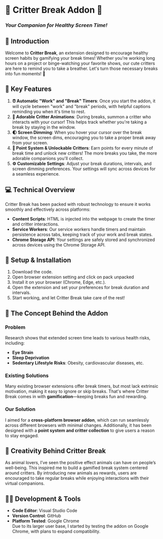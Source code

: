 
# 🐾 Critter Break Addon 🐾  
### *Your Companion for Healthy Screen Time!*

## 🚀 Introduction  
Welcome to **Critter Break**, an extension designed to encourage healthy screen habits by gamifying your break times! Whether you're working long hours on a project or binge-watching your favorite shows, our cute critters are here to remind you to take a breather. Let's turn those necessary breaks into fun moments! 🌟

## 🌟 Key Features  
1. **⏰ Automatic "Work" and "Break" Timers**: Once you start the addon, it will cycle between "work" and "break" periods, with helpful captions reminding you when it's time to rest. 
2. **🐾 Adorable Critter Animations**: During breaks, summon a critter who interacts with your cursor! This helps track whether you're taking a break by staying in the window.
3. **🌓 Screen Dimming**: When you hover your cursor over the break window, the screen dims, encouraging you to take a proper break away from your screen.
4. **🎯 Point System & Unlockable Critters**: Earn points for every minute of break time and unlock new critters! The more breaks you take, the more adorable companions you'll collect.
5. **⚙️ Customizable Settings**: Adjust your break durations, intervals, and screen dimming preferences. Your settings will sync across devices for a seamless experience.

## 💻 Technical Overview  
Critter Break has been packed with robust technology to ensure it works smoothly and effectively across platforms:
- **Content Scripts**: HTML is injected into the webpage to create the timer and critter interactions.
- **Service Workers**: Our service workers handle timers and maintain persistence across tabs, keeping track of your work and break states.
- **Chrome Storage API**: Your settings are safely stored and synchronized across devices using the Chrome Storage API.

## 🔧 Setup & Installation  
1. Download the code.
2. Open browser extension setting and click on pack unpacked
3. Install it on your browser (Chrome, Edge, etc.).
4. Open the extension and set your preferences for break duration and intervals.
5. Start working, and let Critter Break take care of the rest!

## 🎨 The Concept Behind the Addon  
### Problem  
Research shows that extended screen time leads to various health risks, including:
- **Eye Strain**
- **Sleep Deprivation**
- **Sedentary Lifestyle Risks**: Obesity, cardiovascular diseases, etc.

### Existing Solutions  
Many existing browser extensions offer break timers, but most lack extrinsic motivation, making it easy to ignore or skip breaks. That's where Critter Break comes in with **gamification**—keeping breaks fun and rewarding.

### Our Solution  
I aimed for a **cross-platform browser addon**, which can run seamlessly across different browsers with minimal changes. Additionally, it has been designed with a **point system and critter collection** to give users a reason to stay engaged.

## 🎨 Creativity Behind Critter Break  
As animal lovers, I’ve seen the positive effect animals can have on people’s well-being. This inspired me to build a gamified break system centered around critters. By introducing new animals as rewards, users are encouraged to take regular breaks while enjoying interactions with their virtual companions.

## 👩‍💻 Development & Tools  
- **Code Editor**: Visual Studio Code
- **Version Control**: GitHub
- **Platform Tested**: Google Chrome  
Due to its larger user base, I started by testing the addon on Google Chrome, with plans to expand compatibility.
